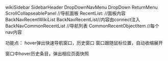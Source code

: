 wikiSidebar
    SidebarHeader
        DropDownNavMenu
            DropDown
                ReturnMenu
                    ScrollCollapseablePanel //导航面板
                        RecentList:     //面板内容 BackNavRecentWikiList BackNavRecentList//内容由connect注入
                            BackNavCommonRecentList //导航列表
                                CommonRecentObjectItem  //每个nav内容


功能点：
hover弹出快速导航窗口，历史窗口
窗口跟随鼠标位置，自动收缩展开

窗口中hover历史条目，弹出相应页面快照





